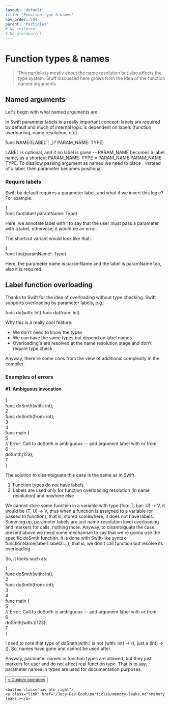 ```yaml
---
layout: 'default'
title: 'Function type & names'
nav_order: 104
parent: 'Particles'
# No children
# No grandparent
---
```


# Function types & names

> This particle is mostly about the name resolution but also affects the type system.
> Stuff discussed here grows from the idea of the function named arguments

## Named arguments

Let's begin with what named arguments are.

In Swift parameter labels is a really important concept: labels are required by default and much of internal logic is dependent on labels (function overloading, name resolution, etc).

<div class="code-fence">
            <div class="copy"><i class="far fa-copy"></i></div>
            <div class="code">func NAME((LABEL | _)? PARAM_NAME: TYPE)
</div>
        </div>

<span class="inline-code highlight-jc hljs">LABEL</span> is optional, and if no label is given -- <span class="inline-code highlight-jc hljs">PARAM_NAME</span> becomes a label name, as a shortcut <span class="inline-code highlight-jc hljs">PARAM_NAME: TYPE</span> = <span class="inline-code highlight-jc hljs">PARAM_NAME PARAM_NAME: TYPE</span>.
To disallow passing argument as named we need to place <span class="inline-code highlight-jc hljs">_</span> instead of a label, then parameter becomes positional.

### Require labels

Swift by default requires a parameter label, and what if we invert this logic?
For example:

<div class="code-fence">
            <div class="copy"><i class="far fa-copy"></i></div>
            <div class="code line-numbers highlight-jc hljs">
                <div class="line-num" data-line-num="1">1</div><div class="line"><span class="hljs-keyword">func</span> <span class="hljs-title function_">foo</span>(label! paramName: Type)</div>
            </div>
        </div>

Here, we annotate <span class="inline-code highlight-jc hljs">label</span> with <span class="inline-code highlight-jc hljs">!</span> to say that the user must pass a parameter with a label, otherwise, it would be an error.

The shortcut variant would look like that:

<div class="code-fence">
            <div class="copy"><i class="far fa-copy"></i></div>
            <div class="code line-numbers highlight-jc hljs">
                <div class="line-num" data-line-num="1">1</div><div class="line"><span class="hljs-keyword">func</span> <span class="hljs-title function_">foo</span>(paramName!: Type)</div>
            </div>
        </div>

Here, the parameter name is <span class="inline-code highlight-jc hljs">paramName</span> and the label is <span class="inline-code highlight-jc hljs">paramName</span> too, also it is required.

## Label function overloading

Thanks to Swift for the idea of overloading without type checking.
Swift supports overloading by parameter labels, e.g.:

<div class="code-fence">
            <div class="copy"><i class="far fa-copy"></i></div>
            <div class="code">func do(with: Int)
func do(from: Int)
</div>
        </div>

Why this is a really cool feature:

- We don't need to know the types
- We can have the same types but depend on label names.
- Overloading's are resolved at the name resolution stage and don't require type check

Anyway, there're some cons from the view of additional complexity in the compiler.

### Examples of errors

#### #1. Ambiguous invocation

<div class="code-fence">
            <div class="copy"><i class="far fa-copy"></i></div>
            <div class="code line-numbers highlight-jc hljs">
                <div class="line-num" data-line-num="1">1</div><div class="line"><span class="hljs-keyword">func</span> <span class="hljs-title function_">doSmth</span>(with: <span class="hljs-type">int</span>);</div><div class="line-num" data-line-num="2">2</div><div class="line"><span class="hljs-keyword">func</span> <span class="hljs-title function_">doSmth</span>(from: <span class="hljs-type">int</span>);</div><div class="line-num" data-line-num="3">3</div><div class="line"></div><div class="line-num" data-line-num="4">4</div><div class="line"><span class="hljs-keyword">func</span> <span class="hljs-title function_">main</span> {</div><div class="line-num" data-line-num="5">5</div><div class="line">    <span class="hljs-comment">// Error: Call to <span class="inline-code highlight-jc hljs">doSmth</span> is ambiguous -- add argument label <span class="inline-code highlight-jc hljs">with</span> or <span class="inline-code highlight-jc hljs">from</span></span></div><div class="line-num" data-line-num="6">6</div><div class="line">    <span class="hljs-title function_ invoke__">doSmth</span>(<span class="hljs-number">123</span>);</div><div class="line-num" data-line-num="7">7</div><div class="line">}</div>
            </div>
        </div>

The solution to disambiguate this case is the same as in Swift.

1. Function types do not have labels
2. Labels are used only for function overloading resolution (in name resolution) and nowhere else

We cannot store some function in a variable with type <span class="inline-code highlight-jc hljs">(foo: T, bar: U) <span class="hljs-operator">-&gt;</span> V</span>, it would be <span class="inline-code highlight-jc hljs">(T, U) <span class="hljs-operator">-&gt;</span> V</span>, thus when a function is assigned to a variable (or passed to function), that is, stored somewhere, it does not have labels.
Summing up, parameter labels are just name-resolution level overloading and markers for calls, nothing more.
Anyway, to disambiguate the case present above we need some mechanism to say that we're gonna use the specific <span class="inline-code highlight-jc hljs">doSmth</span> function. It is done with Swift-like syntax <span class="inline-code highlight-jc hljs"><span class="hljs-title function_ invoke__">functionName</span>(label1:label2:...)</span>, that is, we don't call function but resolve its overloading.

So, it looks such as:

<div class="code-fence">
            <div class="copy"><i class="far fa-copy"></i></div>
            <div class="code line-numbers highlight-jc hljs">
                <div class="line-num" data-line-num="1">1</div><div class="line"><span class="hljs-keyword">func</span> <span class="hljs-title function_">doSmth</span>(with: <span class="hljs-type">int</span>);</div><div class="line-num" data-line-num="2">2</div><div class="line"><span class="hljs-keyword">func</span> <span class="hljs-title function_">doSmth</span>(from: <span class="hljs-type">int</span>);</div><div class="line-num" data-line-num="3">3</div><div class="line"></div><div class="line-num" data-line-num="4">4</div><div class="line"><span class="hljs-keyword">func</span> <span class="hljs-title function_">main</span> {</div><div class="line-num" data-line-num="5">5</div><div class="line">    <span class="hljs-comment">// Error: Call to <span class="inline-code highlight-jc hljs">doSmth</span> is ambiguous -- add argument label <span class="inline-code highlight-jc hljs">with</span> or <span class="inline-code highlight-jc hljs">from</span></span></div><div class="line-num" data-line-num="6">6</div><div class="line">    <span class="hljs-title function_ invoke__">doSmth</span>(with:)(<span class="hljs-number">123</span>);</div><div class="line-num" data-line-num="7">7</div><div class="line">}</div>
            </div>
        </div>

I need to note that type of <span class="inline-code highlight-jc hljs"><span class="hljs-title function_ invoke__">doSmth</span>(with:)</span> is not <span class="inline-code highlight-jc hljs">(with: <span class="hljs-type">int</span>) <span class="hljs-operator">-&gt;</span> ()</span>, just a <span class="inline-code highlight-jc hljs">(<span class="hljs-type">int</span>) <span class="hljs-operator">-&gt;</span> ()</span>.
So, names have gone and cannot be used after.

Anyway, parameter names in function types are allowed, but they just markers for user and do not affect real function type. That is to say, parameter names in types are used for documentation purposes.
<div class="nav-btn-block">
    <button class="nav-btn left">
    <a class="link" href="/Jacy-Dev-Book/particles/custom-operators.md">< Custom operators</a>
</button>

    <button class="nav-btn right">
    <a class="link" href="/Jacy-Dev-Book/particles/memory-leaks.md">Memory leaks ></a>
</button>

</div>
